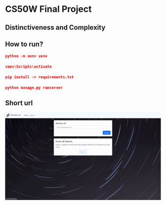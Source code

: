 # CS50W Final Project

## Distinctiveness and Complexity

## How to run?
```json
python -m venv venv

venv\Scripts\activate

pip install -r requirements.txt

python manage.py runserver
```

## Short url
![Preview](short-url.gif)